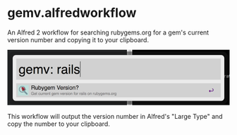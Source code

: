 gemv.alfredworkflow
===================

An Alfred 2 workflow for searching rubygems.org for a gem's current version number and copying it to your clipboard.

![Gemv Alfred Workflow Screenshot](screenshot.png)

This workflow will output the version number in Alfred's "Large Type"
and copy the number to your clipboard.
